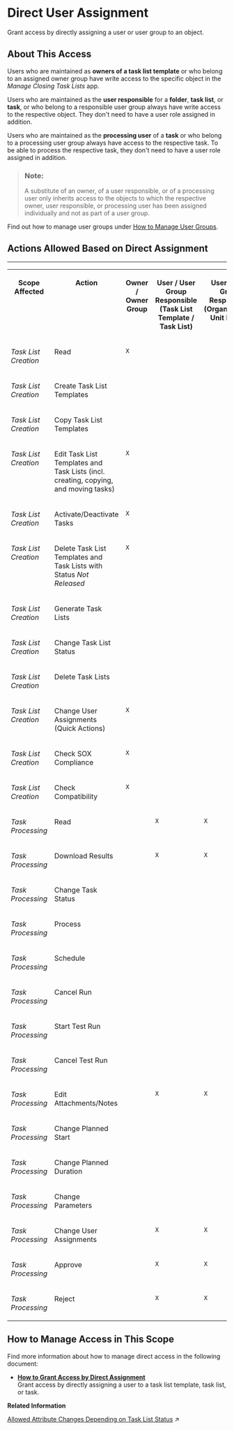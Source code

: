 <!-- loiof96b217748304780966e86b8063dc41d -->

# Direct User Assignment

Grant access by directly assigning a user or user group to an object.



<a name="loiof96b217748304780966e86b8063dc41d__section_c1c_t5v_rrb"/>

## About This Access

Users who are maintained as **owners of a task list template** or who belong to an assigned owner group have write access to the specific object in the *Manage Closing Task Lists* app.

Users who are maintained as the **user responsible** for a **folder**, **task list**, or **task**, or who belong to a responsible user group always have write access to the respective object. They don't need to have a user role assigned in addition.

Users who are maintained as the **processing user** of a **task** or who belong to a processing user group always have access to the respective task. To be able to process the respective task, they don't need to have a user role assigned in addition.

> ### Note:  
> A substitute of an owner, of a user responsible, or of a processing user only inherits access to the objects to which the respective owner, user responsible, or processing user has been assigned individually and not as part of a user group.

Find out how to manage user groups under [How to Manage User Groups](how-to-manage-user-groups-45bb6c9.md).



<a name="loiof96b217748304780966e86b8063dc41d__section_kjv_v5v_rrb"/>

## Actions Allowed Based on Direct Assignment

****


<table>
<tr>
<th valign="top">

Scope Affected

</th>
<th valign="top">

Action

</th>
<th valign="top">

Owner / Owner Group

</th>
<th valign="top">

User / User Group Responsible \(Task List Template / Task List\)

</th>
<th valign="top">

User / User Group Responsible \(Organizational Unit Folder\)

</th>
<th valign="top">

User / User Group Responsible \(Task\)

</th>
<th valign="top">

Processing User / User Group

</th>
<th valign="top">

Interested User / User Group \(Folder\)

</th>
<th valign="top">

Interested User / User Group \(Task\)

</th>
</tr>
<tr>
<td valign="top">

*Task List Creation*

</td>
<td valign="top">

Read

</td>
<td valign="top">

`X`

</td>
<td valign="top">

 

</td>
<td valign="top">

 

</td>
<td valign="top">

 

</td>
<td valign="top">

 

</td>
<td valign="top">

 

</td>
<td valign="top">

 

</td>
</tr>
<tr>
<td valign="top">

*Task List Creation*

</td>
<td valign="top">

Create Task List Templates

</td>
<td valign="top">

 

</td>
<td valign="top">

 

</td>
<td valign="top">

 

</td>
<td valign="top">

 

</td>
<td valign="top">

 

</td>
<td valign="top">

 

</td>
<td valign="top">

 

</td>
</tr>
<tr>
<td valign="top">

*Task List Creation*

</td>
<td valign="top">

Copy Task List Templates

</td>
<td valign="top">

 

</td>
<td valign="top">

 

</td>
<td valign="top">

 

</td>
<td valign="top">

 

</td>
<td valign="top">

 

</td>
<td valign="top">

 

</td>
<td valign="top">

 

</td>
</tr>
<tr>
<td valign="top">

*Task List Creation*

</td>
<td valign="top">

Edit Task List Templates and Task Lists \(incl. creating, copying, and moving tasks\)

</td>
<td valign="top">

`X`

</td>
<td valign="top">

 

</td>
<td valign="top">

 

</td>
<td valign="top">

 

</td>
<td valign="top">

 

</td>
<td valign="top">

 

</td>
<td valign="top">

 

</td>
</tr>
<tr>
<td valign="top">

*Task List Creation*

</td>
<td valign="top">

Activate/Deactivate Tasks

</td>
<td valign="top">

`X`

</td>
<td valign="top">

 

</td>
<td valign="top">

 

</td>
<td valign="top">

 

</td>
<td valign="top">

 

</td>
<td valign="top">

 

</td>
<td valign="top">

 

</td>
</tr>
<tr>
<td valign="top">

*Task List Creation*

</td>
<td valign="top">

Delete Task List Templates and Task Lists with Status *Not Released* 

</td>
<td valign="top">

`X`

</td>
<td valign="top">

 

</td>
<td valign="top">

 

</td>
<td valign="top">

 

</td>
<td valign="top">

 

</td>
<td valign="top">

 

</td>
<td valign="top">

 

</td>
</tr>
<tr>
<td valign="top">

*Task List Creation*

</td>
<td valign="top">

Generate Task Lists

</td>
<td valign="top">

 

</td>
<td valign="top">

 

</td>
<td valign="top">

 

</td>
<td valign="top">

 

</td>
<td valign="top">

 

</td>
<td valign="top">

 

</td>
<td valign="top">

 

</td>
</tr>
<tr>
<td valign="top">

*Task List Creation*

</td>
<td valign="top">

Change Task List Status

</td>
<td valign="top">

 

</td>
<td valign="top">

 

</td>
<td valign="top">

 

</td>
<td valign="top">

 

</td>
<td valign="top">

 

</td>
<td valign="top">

 

</td>
<td valign="top">

 

</td>
</tr>
<tr>
<td valign="top">

*Task List Creation*

</td>
<td valign="top">

Delete Task Lists

</td>
<td valign="top">

 

</td>
<td valign="top">

 

</td>
<td valign="top">

 

</td>
<td valign="top">

 

</td>
<td valign="top">

 

</td>
<td valign="top">

 

</td>
<td valign="top">

 

</td>
</tr>
<tr>
<td valign="top">

*Task List Creation*

</td>
<td valign="top">

Change User Assignments \(Quick Actions\)

</td>
<td valign="top">

`X`

</td>
<td valign="top">

 

</td>
<td valign="top">

 

</td>
<td valign="top">

 

</td>
<td valign="top">

 

</td>
<td valign="top">

 

</td>
<td valign="top">

 

</td>
</tr>
<tr>
<td valign="top">

*Task List Creation*

</td>
<td valign="top">

Check SOX Compliance

</td>
<td valign="top">

`X`

</td>
<td valign="top">

 

</td>
<td valign="top">

 

</td>
<td valign="top">

 

</td>
<td valign="top">

 

</td>
<td valign="top">

 

</td>
<td valign="top">

 

</td>
</tr>
<tr>
<td valign="top">

*Task List Creation*

</td>
<td valign="top">

Check Compatibility

</td>
<td valign="top">

`X`

</td>
<td valign="top">

 

</td>
<td valign="top">

 

</td>
<td valign="top">

 

</td>
<td valign="top">

 

</td>
<td valign="top">

 

</td>
<td valign="top">

 

</td>
</tr>
<tr>
<td valign="top">

*Task Processing*

</td>
<td valign="top">

Read

</td>
<td valign="top">

 

</td>
<td valign="top">

`X`

</td>
<td valign="top">

`X`

</td>
<td valign="top">

`X`

</td>
<td valign="top">

`X`

</td>
<td valign="top">

 

</td>
<td valign="top">

`X`

</td>
</tr>
<tr>
<td valign="top">

*Task Processing*

</td>
<td valign="top">

Download Results

</td>
<td valign="top">

 

</td>
<td valign="top">

`X`

</td>
<td valign="top">

`X`

</td>
<td valign="top">

`X`

</td>
<td valign="top">

`X`

</td>
<td valign="top">

 

</td>
<td valign="top">

`X`

</td>
</tr>
<tr>
<td valign="top">

*Task Processing*

</td>
<td valign="top">

Change Task Status

</td>
<td valign="top">

 

</td>
<td valign="top">

 

</td>
<td valign="top">

 

</td>
<td valign="top">

 

</td>
<td valign="top">

`X`

</td>
<td valign="top">

 

</td>
<td valign="top">

 

</td>
</tr>
<tr>
<td valign="top">

*Task Processing*

</td>
<td valign="top">

Process

</td>
<td valign="top">

 

</td>
<td valign="top">

 

</td>
<td valign="top">

 

</td>
<td valign="top">

 

</td>
<td valign="top">

`X`

</td>
<td valign="top">

 

</td>
<td valign="top">

 

</td>
</tr>
<tr>
<td valign="top">

*Task Processing*

</td>
<td valign="top">

Schedule

</td>
<td valign="top">

 

</td>
<td valign="top">

 

</td>
<td valign="top">

 

</td>
<td valign="top">

 

</td>
<td valign="top">

`X`

</td>
<td valign="top">

 

</td>
<td valign="top">

 

</td>
</tr>
<tr>
<td valign="top">

*Task Processing*

</td>
<td valign="top">

Cancel Run

</td>
<td valign="top">

 

</td>
<td valign="top">

 

</td>
<td valign="top">

 

</td>
<td valign="top">

 

</td>
<td valign="top">

`X`

</td>
<td valign="top">

 

</td>
<td valign="top">

 

</td>
</tr>
<tr>
<td valign="top">

*Task Processing*

</td>
<td valign="top">

Start Test Run

</td>
<td valign="top">

 

</td>
<td valign="top">

 

</td>
<td valign="top">

 

</td>
<td valign="top">

 

</td>
<td valign="top">

`X`

</td>
<td valign="top">

 

</td>
<td valign="top">

 

</td>
</tr>
<tr>
<td valign="top">

*Task Processing*

</td>
<td valign="top">

Cancel Test Run

</td>
<td valign="top">

 

</td>
<td valign="top">

 

</td>
<td valign="top">

 

</td>
<td valign="top">

 

</td>
<td valign="top">

`X`

</td>
<td valign="top">

 

</td>
<td valign="top">

 

</td>
</tr>
<tr>
<td valign="top">

*Task Processing*

</td>
<td valign="top">

Edit Attachments/Notes

</td>
<td valign="top">

 

</td>
<td valign="top">

`X`

</td>
<td valign="top">

`X`

</td>
<td valign="top">

`X`

</td>
<td valign="top">

`X`

</td>
<td valign="top">

 

</td>
<td valign="top">

 

</td>
</tr>
<tr>
<td valign="top">

*Task Processing*

</td>
<td valign="top">

Change Planned Start

</td>
<td valign="top">

 

</td>
<td valign="top">

 

</td>
<td valign="top">

 

</td>
<td valign="top">

 

</td>
<td valign="top">

 

</td>
<td valign="top">

 

</td>
<td valign="top">

 

</td>
</tr>
<tr>
<td valign="top">

*Task Processing*

</td>
<td valign="top">

Change Planned Duration

</td>
<td valign="top">

 

</td>
<td valign="top">

 

</td>
<td valign="top">

 

</td>
<td valign="top">

 

</td>
<td valign="top">

 

</td>
<td valign="top">

 

</td>
<td valign="top">

 

</td>
</tr>
<tr>
<td valign="top">

*Task Processing*

</td>
<td valign="top">

Change Parameters

</td>
<td valign="top">

 

</td>
<td valign="top">

 

</td>
<td valign="top">

 

</td>
<td valign="top">

 

</td>
<td valign="top">

 

</td>
<td valign="top">

 

</td>
<td valign="top">

 

</td>
</tr>
<tr>
<td valign="top">

*Task Processing*

</td>
<td valign="top">

Change User Assignments

</td>
<td valign="top">

 

</td>
<td valign="top">

`X`

</td>
<td valign="top">

`X`

</td>
<td valign="top">

`X`

</td>
<td valign="top">

 

</td>
<td valign="top">

 

</td>
<td valign="top">

 

</td>
</tr>
<tr>
<td valign="top">

*Task Processing*

</td>
<td valign="top">

Approve

</td>
<td valign="top">

 

</td>
<td valign="top">

`X`

</td>
<td valign="top">

`X`

</td>
<td valign="top">

`X`

</td>
<td valign="top">

 

</td>
<td valign="top">

 

</td>
<td valign="top">

 

</td>
</tr>
<tr>
<td valign="top">

*Task Processing*

</td>
<td valign="top">

Reject

</td>
<td valign="top">

 

</td>
<td valign="top">

`X`

</td>
<td valign="top">

`X`

</td>
<td valign="top">

`X`

</td>
<td valign="top">

 

</td>
<td valign="top">

 

</td>
<td valign="top">

 

</td>
</tr>
</table>



<a name="loiof96b217748304780966e86b8063dc41d__section_ljb_rmc_qrb"/>

## How to Manage Access in This Scope

Find more information about how to manage direct access in the following document:

-   **[How to Grant Access by Direct Assignment](how-to-grant-access-by-direct-assignment-7ac9d63.md "Grant access by directly assigning a user to a task list template, task list, or
		task.")**  
Grant access by directly assigning a user to a task list template, task list, or task.

**Related Information**  


[Allowed Attribute Changes Depending on Task List Status](https://help.sap.com/viewer/b3f5b9cf1ab7498fad5b6f297013d65a/SHIP/en-US/21e491bf621d499fbeef037c2ee55742.html "See which attributes you can change in which app depending on the task list status.") :arrow_upper_right:


